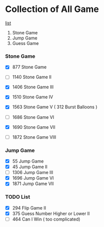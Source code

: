 # Collection of All Game
[list](https://leetcode.com/tag/game-theory/)


1. Stone Game    
2. Jump Game     
3. Guess Game     


### Stone Game
- [x] 877  Stone Game
- [ ] 1140 Stone Game II
- [x] 1406 Stone Game III
- [x] 1510 Stone Game IV
- [x] 1563 Stone Game V   ( 312 Burst Balloons )
- [ ] 1686 Stone Game VI
- [x] 1690 Stone Game VII
- [ ] 1872 Stone Game VIII


### Jump Game
- [x] 55   Jump Game
- [x] 45   Jump Game II
- [ ] 1306 Jump Game III
- [x] 1696 Jump Game VI
- [x] 1871 Jump Game VII

### TODO List
- [x] 294  Flip Game II   
- [x] 375  Guess Number Higher or Lower II   
- [ ] 464  Can I Win ( too complicated)
